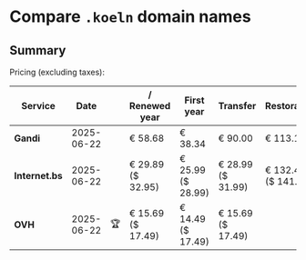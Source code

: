 # Compare `.koeln` domain names

## Summary

Pricing (excluding taxes):

| Service | Date |  | / Renewed year | First year | Transfer | Restoration |
|--|--|--|--|--|--|--|
| **Gandi** | 2025-06-22 |  | € 58.68 | € 38.34 | € 90.00 | € 113.12 |
| **Internet.bs** | 2025-06-22 |  | € 29.89<br>($ 32.95) | € 25.99<br>($ 28.99) | € 28.99<br>($ 31.99) | € 132.45<br>($ 141.25) |
| **OVH** | 2025-06-22 | 🏆 | € 15.69<br>($ 17.49) | € 14.49<br>($ 17.49) | € 15.69<br>($ 17.49) |  |
